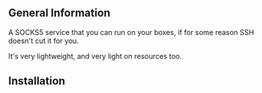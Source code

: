 ## General Information

A SOCKS5 service that you can run on your boxes, if for some reason SSH doesn't cut it for you.

It's very lightweight, and very light on resources too.

## Installation



